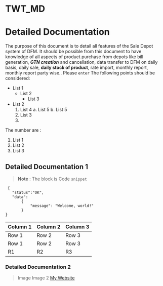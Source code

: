 # TWT_MD

# Detailed Documentation 
The purpose of this document is to detail all features of the Sale Depot system of DFM. It 
should be possible from this document to have knowledge of all aspects of product purchase 
from depots like bill generation, ***GTN creation*** and cancellation, data transfer to DFM on 
daily basis, daily sale, __daily stock of product__, rate import, monthly report, monthly report party wise..
Please `enter`
The following points should be considered:
- List 1 
    - List 2
        - List 3
-  List 2
    1. List 4
        a. List 5
        b. List 5
    2. List 3
    3. 
The number are :
1. List 1
1. List 2
1. List 3

## Detailed Documentation 1
 > **Note** : The block is Code `snippet`
 ```
  {
    "status":"OK",
    "data":
        {
            "message": "Welcome, world!"
        }
}
 ```
Column 1 | Column 2 | Column 3 
--- | --- | --- 
Row 1 | Row 2 | Row 3 
Row 1 | Row 2 | Row 3
R1 | R2 | R3 


### Detailed Documentation 2
> Image 
> Image 2
[My Website](https://www.linkedin.com/feed/)
